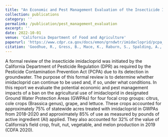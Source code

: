 ```yaml
---
title: "An Economic and Pest Management Evaluation of the Insecticide Imidacloprid in California Agriculture"
collection: publications
category: ''
permalink: /publication/pest_management_evaluation
excerpt: ''
date: 2022-10-01
venue: 'California Department of Food and Agriculture'
paperurl: 'https://www.cdpr.ca.gov/docs/emon/grndwtr/imidacloprid/pcpa_imidacloprid_cdfa_final_report.pdf'
citation: 'Goodhue, R., Gress, B., Mace, K., Raburn, S., Spalding, A., Zheng, Y. (2022). &quot;An Economic and Pest Management Evaluation of the Insecticide Imidacloprid in California Agriculture.&quot; <i>California Department of Food and Agriculture</i>.'
---
```


A formal review of the insecticide imidacloprid was initiated by the California Department of Pesticide Regulation (DPR) as required by the Pesticide Contamination Prevention Act (PCPA) due to its detection in groundwater. The purpose of this formal review is to determine whether imidacloprid can continue to be used and, if so, under what conditions. In this report we evaluate the potential economic and pest management impacts of a ban on the agricultural use of imidacloprid in designated Ground Water Protection Areas (GWPAs) for four focal crop groups: citrus, cole crops (Brassica genus), grape, and lettuce. These crops accounted for approximately 75% of statewide acres treated with imidacloprid in GWPAs from 2018-2020 and approximately 85% of use as measured by pounds of active ingredient (AI) applied. They also accounted for 32% of the value of California’s field crop, fruit, nut, vegetable, and melon production in 2019 (CDFA 2020).
